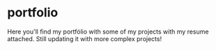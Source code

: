 # portfolio

Here you'll find my portfólio with some of my projects with my resume attached.
Still updating it with more complex projects!
